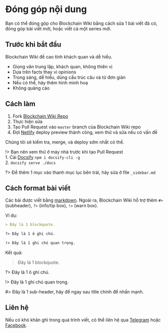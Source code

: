 # Đóng góp nội dung

Bạn có thể đóng góp cho Blockchain Wiki bằng cách sửa 1 bài viết đã có, đóng góp bài viết mới, hoặc viết cả một series mới.

## Trước khi bắt đầu

Blockchain Wiki đề cao tính khách quan và dễ hiểu.

- Giọng văn trung lập, khách quan, không thiên vị
- Dựa trên facts thay vì opinions
- Trong sáng, dễ hiểu, dùng cấu trúc câu và từ đơn giản
- Nếu có thể, hãy thêm hình minh hoạ
- Không quảng cáo

## Cách làm

1. Fork [Blockchain Wiki Repo](https://github.com/TradaTech/wiki)
2. Thực hiện sửa
3. Tạo Pull Request vào `master` branch của Blockchain Wiki repo
4. Đợi [Netlify](https://www.netlify.com) deploy preview thành công, xem thử và sửa nếu có vấn đề

Chúng tôi sẽ kiểm tra, merge, và deploy sớm nhất có thể.

!> Bạn nên xem thử ở máy nhà trước khi tạo Pull Request<br>1. Cài [Docsify](https://docsify.js.org/) `npm i docsify-cli -g`<br>2. `docsify serve ./docs`

?> Để thêm 1 mục vào thanh mục lục bên trái, hãy sửa ở file `_sidebar.md`

## Cách format bài viết

Các bài được viết bằng [markdown](https://www.markdownguide.org/cheat-sheet/). Ngoài ra, Blockchain Wiki hỗ trợ thêm `#>` (subheader), `?>` (info/tip box), `!>` (warn box).

Ví dụ:

```markdown
> Đây là 1 blockquote.

?> Đây là 1 ô ghi chú.

!> Đây là 1 ghi chú quan trọng.
```

Kết quả:

> Đây là 1 blockquote.

?> Đây là 1 ô ghi chú.

!> Đây là 1 ghi chú quan trọng.

#> Đây là 1 sub-header, hãy để ngay sau title chính để nhấn mạnh.

## Liên hệ

Nếu có khó khăn ghì trong quá trình viết, có thể liên hệ qua [Telegram](https://t.me/tradatech) hoặc [Facebook](https://facebook.com/tradatech).
